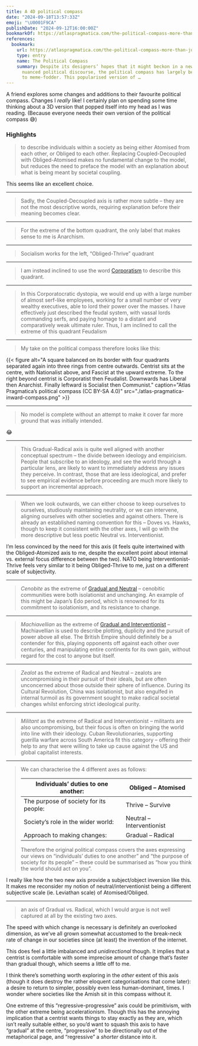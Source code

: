 ```yaml
---
title: A 4D political compass
date: "2024-09-18T13:57:33Z"
emoji: "\U0001F9CA"
publishDate: "2024-09-12T16:00:00Z"
bookmarkOf: https://atlaspragmatica.com/the-political-compass-more-than-just-a-meme/
references:
  bookmark:
    url: https://atlaspragmatica.com/the-political-compass-more-than-just-a-meme/
    type: entry
    name: The Political Compass
    summary: Despite its designers’ hopes that it might beckon in a new era of more
      nuanced political discourse, the political compass has largely been reduced
      to meme-fodder. This popularised version of …
---
```

A friend explores some changes and additions to their favourite political compass. Changes I _really_ like! I certainly plan on spending some time thinking about a 3D version that popped itself into my head as I was reading. (Because everyone needs their own version of the political compass 😅)

### Highlights

> to describe individuals within a society as being either Atomised from each other, or Obliged to each other. Replacing Coupled-Decoupled with Obliged-Atomised makes no fundamental change to the model, but reduces the need to preface the model with an explanation about what is being meant by societal coupling.

This seems like an excellent choice.

---

> Sadly, the Coupled-Decoupled axis is rather more subtle – they are not the most descriptive words, requiring explanation before their meaning becomes clear.

---

> For the extreme of the bottom quadrant, the only label that makes sense to me is Anarchism.

---

> Socialism works for the left, “Obliged-Thrive” quadrant

---

> I am instead inclined to use the word [Corporatism](https://en.m.wikipedia.org/wiki/Corporatism) to describe this quadrant.

---

> In this Corporatocratic dystopia, we would end up with a large number of almost serf-like employees, working for a small number of very wealthy executives, able to lord their power over the masses. I have effectively just described the feudal system, with vassal lords commanding serfs, and paying homage to a distant and comparatively weak ultimate ruler. Thus, I am inclined to call the extreme of this quadrant Feudalism

---

> My take on the political compass therefore looks like this:

{{< figure alt="A square balanced on its border with four quadrants separated again into three rings from centre outwards. Centrist sits at the centre, with Nationalist above, and Fascist at the upward extreme. To the right beyond centrist is Corporatist then Feudalist. Downwards has Liberal then Anarchist. Finally leftward is Socialist then Communist." caption="Atlas Pragmatica’s political compass (CC BY-SA 4.0)" src="./atlas-pragmatica-inward-compass.png" >}}

---

> No model is complete without an attempt to make it cover far more ground that was initially intended.

😂

---

> This Gradual-Radical axis is quite well aligned with another conceptual spectrum – the divide between ideology and empiricism. People that subscribe to an ideology, and see the world through a particular lens, are likely to want to immediately address any issues they perceive. In contrast, those that are less ideological, and prefer to see empirical evidence before proceeding are much more likely to support an incremental approach.

---

> When we look outwards, we can either choose to keep ourselves to ourselves, studiously maintaining neutrality, or we can intervene, aligning ourselves with other societies and against others. There is already an established naming convention for this – Doves vs. Hawks, though to keep it consistent with the other axes, I will go with the more descriptive but less poetic Neutral vs. Interventionist.

I’m less convinced by the need for this axis (it feels quite intertwined with the Obliged-Atomized axis to me, despite the excellent point about internal vs. external focus difference between the two). NATO being Interventionist-Thrive feels very similar to it being Obliged-Thrive to me, just on a different scale of subjectivity.

---

> _Cenobite_ as the extreme of [Gradual and Neutral](https://en.wikipedia.org/wiki/Cenobitic%5Fmonasticism) – cenobitic communities were both isolationist and unchanging. An example of this might be Japan’s Edo period, which is renowned for its commitment to isolationism, and its resistance to change.

---

> _Machiavellian_ as the extreme of [Gradual and Interventionist](https://en.wikipedia.org/wiki/Machiavellianism%5F%28politics%29) – Machiavellian is used to describe plotting, duplicity and the pursuit of power above all else. The British Empire should definitely be a contender for this, playing opponents off against each other over centuries, and manipulating entire continents for its own gain, without regard for the cost to anyone but itself.

---

> _Zealot_ as the extreme of Radical and Neutral – zealots are uncompromising in their pursuit of their ideals, but are often unconcerned about those outside their sphere of influence. During its Cultural Revolution, China was isolationist, but also engulfed in internal turmoil as its government sought to make radical societal changes whilst enforcing strict ideological purity.

---

> _Militant_ as the extreme of Radical and Interventionist – militants are also uncompromising, but their focus is often on bringing the world into line with their ideology. Cuban Revolutionaries, supporting guerilla warfare across South America fit this category – offering their help to any that were willing to take up cause against the US and global capitalist interests.

---

> We can characterise the 4 different axes as follows:
> 
> | Individuals’ duties to one another:    | Obliged – Atomised        |
> | -------------------------------------- | ------------------------- |
> | The purpose of society for its people: | Thrive – Survive          |
> | Society’s role in the wider world:     | Neutral – Interventionist |
> | Approach to making changes:            | Gradual – Radical         |
> 
> Therefore the original political compass covers the axes expressing our views on “individuals’ duties to one another” and “the purpose of society for its people” – these could be summarised as “how you think the world should act on you”.

I really like how the two new axis provide a subject/object inversion like this. It makes me reconsider my notion of neutral/interventionist being a different subjective scale (ie. Leviathan scale) of Atomised/Obliged.

---

> an axis of Gradual vs. Radical, which I would argue is not well captured at all by the existing two axes.

The speed with which change is necessary is definitely an overlooked dimension, as we’ve all grown somewhat accustomed to the break-neck rate of change in our societies since (at least) the invention of the internet.

This does feel a little imbalanced and _unidirectional_ though. It implies that a centrist is comfortable with some imprecise amount of change that’s faster than gradual though, which seems a little off to me.

I think there’s something worth exploring in the _other_ extent of this axis (though it does destroy the rather eloquent categorisations that come later): a desire to return to simpler, possibly even less human-dominant, times. I wonder where societies like the Amish sit in this compass without it.

One extreme of this “regressive-progressive” axis could be primitivism, with the other extreme being accelerationism. Though this has the annoying implication that a centrist wants things to stay exactly as they are, which isn’t really suitable either, so you’d want to squash this axis to have “gradual” at the centre, “progressive” to be directionally out of the metaphorical page, and “regressive” a _shorter_ distance into it.
